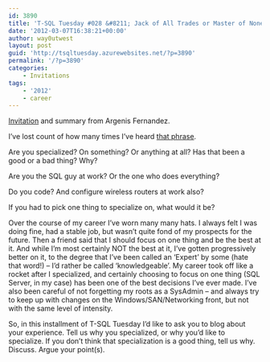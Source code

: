```yaml
---
id: 3890
title: 'T-SQL Tuesday #028 &#8211; Jack of All Trades or Master of None'
date: '2012-03-07T16:38:21+00:00'
author: way0utwest
layout: post
guid: 'http://tsqltuesday.azurewebsites.net/?p=3890'
permalink: '/?p=3890'
categories:
    - Invitations
tags:
    - '2012'
    - career
---
```


[Invitation](http://sqlblog.com/blogs/argenis_fernandez/archive/2012/03/05/t-sql-tuesday-028-jack-of-all-trades-master-of-none.aspx) and summary from Argenis Fernandez.

I’ve lost count of how many times I’ve heard [that phrase](https://web.archive.org/web/20120309005835/http://en.wikipedia.org/wiki/Jack_of_all_trades,_master_of_none).

Are you specialized? On something? Or anything at all? Has that been a good or a bad thing? Why?

Are you the SQL guy at work? Or the one who does everything?

Do you code? And configure wireless routers at work also?

If you had to pick one thing to specialize on, what would it be?

Over the course of my career I’ve worn many many hats. I always felt I was doing fine, had a stable job, but wasn’t quite fond of my prospects for the future. Then a friend said that I should focus on one thing and be the best at it. And while I’m most certainly NOT the best at it, I’ve gotten progressively better on it, to the degree that I’ve been called an ‘Expert’ by some (hate that word!) – I’d rather be called ‘knowledgeable’. My career took off like a rocket after I specialized, and certainly choosing to focus on one thing (SQL Server, in my case) has been one of the best decisions I’ve ever made. I’ve also been careful of not forgetting my roots as a SysAdmin – and always try to keep up with changes on the Windows/SAN/Networking front, but not with the same level of intensity.

So, in this installment of T-SQL Tuesday I’d like to ask you to blog about your experience. Tell us why you specialized, or why you’d like to specialize. If you don’t think that specialization is a good thing, tell us why. Discuss. Argue your point(s).